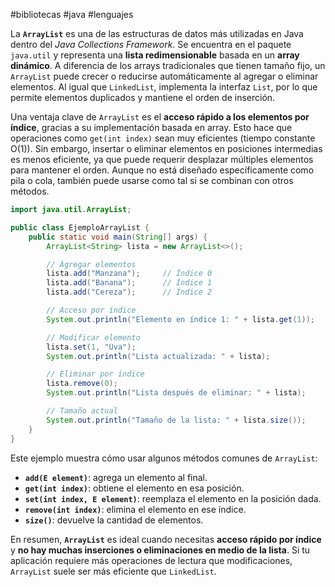 #bibliotecas #java #lenguajes 

La **`ArrayList`** es una de las estructuras de datos más utilizadas en Java dentro del *Java Collections Framework*. Se encuentra en el paquete `java.util` y representa una **lista redimensionable** basada en un **array dinámico**. A diferencia de los arrays tradicionales que tienen tamaño fijo, un `ArrayList` puede crecer o reducirse automáticamente al agregar o eliminar elementos. Al igual que `LinkedList`, implementa la interfaz `List`, por lo que permite elementos duplicados y mantiene el orden de inserción.

Una ventaja clave de `ArrayList` es el **acceso rápido a los elementos por índice**, gracias a su implementación basada en array. Esto hace que operaciones como `get(int index)` sean muy eficientes (tiempo constante O(1)). Sin embargo, insertar o eliminar elementos en posiciones intermedias es menos eficiente, ya que puede requerir desplazar múltiples elementos para mantener el orden. Aunque no está diseñado específicamente como pila o cola, también puede usarse como tal si se combinan con otros métodos.

```java
import java.util.ArrayList;

public class EjemploArrayList {
    public static void main(String[] args) {
        ArrayList<String> lista = new ArrayList<>();

        // Agregar elementos
        lista.add("Manzana");     // Índice 0
        lista.add("Banana");      // Índice 1
        lista.add("Cereza");      // Índice 2

        // Acceso por índice
        System.out.println("Elemento en índice 1: " + lista.get(1));

        // Modificar elemento
        lista.set(1, "Uva");
        System.out.println("Lista actualizada: " + lista);

        // Eliminar por índice
        lista.remove(0);
        System.out.println("Lista después de eliminar: " + lista);

        // Tamaño actual
        System.out.println("Tamaño de la lista: " + lista.size());
    }
}
```

Este ejemplo muestra cómo usar algunos métodos comunes de `ArrayList`:
- **`add(E element)`**: agrega un elemento al final.
- **`get(int index)`**: obtiene el elemento en esa posición.
- **`set(int index, E element)`**: reemplaza el elemento en la posición dada.
- **`remove(int index)`**: elimina el elemento en ese índice.
- **`size()`**: devuelve la cantidad de elementos.

En resumen, **`ArrayList`** es ideal cuando necesitas **acceso rápido por índice** y **no hay muchas inserciones o eliminaciones en medio de la lista**. Si tu aplicación requiere más operaciones de lectura que modificaciones, `ArrayList` suele ser más eficiente que `LinkedList`.